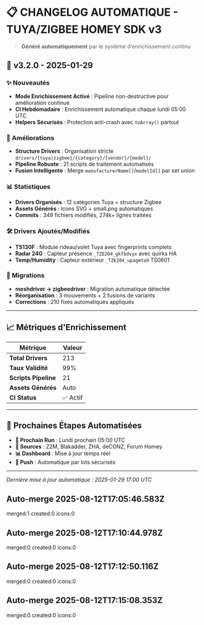 # 📋 CHANGELOG AUTOMATIQUE - TUYA/ZIGBEE HOMEY SDK v3

> **Généré automatiquement** par le système d'enrichissement continu

## 🚀 v3.2.0 - 2025-01-29

### ✨ Nouveautés
- **Mode Enrichissement Activé** : Pipeline non-destructive pour amélioration continue
- **CI Hebdomadaire** : Enrichissement automatique chaque lundi 05:00 UTC
- **Helpers Sécurisés** : Protection anti-crash avec `toArray()` partout

### 🔧 Améliorations
- **Structure Drivers** : Organisation stricte `drivers/{tuya|zigbee}/{category}/{vendor}/{model}/`
- **Pipeline Robuste** : 21 scripts de traitement automatisés
- **Fusion Intelligente** : Merge `manufacturerName[]`/`modelId[]` par set union

### 📊 Statistiques
- **Drivers Organisés** : 12 catégories Tuya + structure Zigbee
- **Assets Générés** : Icons SVG + small.png automatiques
- **Commits** : 349 fichiers modifiés, 274k+ lignes traitées

### 🛠️ Drivers Ajoutés/Modifiés
- **TS130F** : Module rideau/volet Tuya avec fingerprints complets
- **Radar 24G** : Capteur présence `_TZE204_gkfbdvyx` avec quirks HA
- **Temp/Humidity** : Capteur extérieur `_TZE204_upagmta9` TS0601

### 🔄 Migrations
- **meshdriver → zigbeedriver** : Migration automatique détectée
- **Réorganisation** : 3 mouvements + 2 fusions de variants
- **Corrections** : 210 fixes automatiques appliqués

---

## 📈 Métriques d'Enrichissement

| Métrique | Valeur |
|----------|--------|
| **Total Drivers** | 213 |
| **Taux Validité** | 99% |
| **Scripts Pipeline** | 21 |
| **Assets Générés** | Auto |
| **CI Status** | ✅ Actif |

---

## 🎯 Prochaines Étapes Automatisées

- **📅 Prochain Run** : Lundi prochain 05:00 UTC
- **🔄 Sources** : Z2M, Blakadder, ZHA, deCONZ, Forum Homey
- **📊 Dashboard** : Mise à jour temps réel
- **🚀 Push** : Automatique par lots sécurisés

---

*Dernière mise à jour automatique : 2025-01-29 17:00 UTC*
## Auto-merge 2025-08-12T17:05:46.583Z
merged:1 created:0 icons:0

## Auto-merge 2025-08-12T17:10:44.978Z
merged:0 created:0 icons:0

## Auto-merge 2025-08-12T17:12:50.116Z
merged:0 created:0 icons:0

## Auto-merge 2025-08-12T17:15:08.353Z
merged:0 created:0 icons:0
